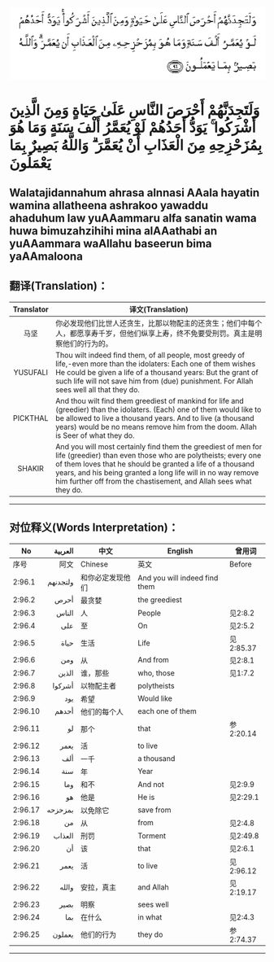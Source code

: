 ![002:096](images/002_096.gif)

#  وَلَتَجِدَنَّهُمْ أَحْرَصَ النَّاسِ عَلَىٰ حَيَاةٍ وَمِنَ الَّذِينَ أَشْرَكُوا ۚ يَوَدُّ أَحَدُهُمْ لَوْ يُعَمَّرُ أَلْفَ سَنَةٍ وَمَا هُوَ بِمُزَحْزِحِهِ مِنَ الْعَذَابِ أَنْ يُعَمَّرَ ۗ وَاللَّهُ بَصِيرٌ بِمَا يَعْمَلُونَ 

## Walatajidannahum ahrasa alnnasi AAala hayatin wamina allatheena ashrakoo yawaddu ahaduhum law yuAAammaru alfa sanatin wama huwa bimuzahzihihi mina alAAathabi an yuAAammara waAllahu baseerun bima yaAAmaloona

## 翻译(Translation)：

| Translator | 译文(Translation)                                            |
|:----------:| ------------------------------------------------------------ |
| 马坚       | 你必发现他们比世人还贪生，比那以物配主的还贪生；他们中每个人，都愿享寿千岁，但他们纵享上寿，终不免要受刑罚。真主是明察他们的行为的。 |
| YUSUFALI   | Thou wilt indeed find them, of all people, most greedy of life,-even more than the idolaters: Each one of them wishes He could be given a life of a thousand years: But the grant of such life will not save him from (due) punishment. For Allah sees well all that they do. |
| PICKTHAL   | And thou wilt find them greediest of mankind for life and (greedier) than the idolaters. (Each) one of them would like to be allowed to live a thousand years. And to live (a thousand years) would be no means remove him from the doom. Allah is Seer of what they do. |
| SHAKIR     | And you will most certainly find them the greediest of men for life (greedier) than even those who are polytheists; every one of them loves that he should be granted a life of a thousand years, and his being granted a long life will in no way remove him further off from the chastisement, and Allah sees what they do. |

---

## 对位释义(Words Interpretation)：

| No      |  العربية | 中文             | English                       | 曾用词    |
| ------- | -------: | ---------------- | ----------------------------- | --------- |
| 序号    |     阿文 | Chinese          | 英文                          | Before    |
| 2:96.1  | ولتجدنهم | 和你必定发现他们 | And you will indeed find them |           |
| 2:96.2  |     أحرص | 最贪婪           | the greediest                 |           |
| 2:96.3  |    الناس | 人               | People                        | 见2:8.2   |
| 2:96.4  |      على | 至               | On                            | 见2:5.2   |
| 2:96.5  |     حياة | 生活             | Life                          | 见2:85.37 |
| 2:96.6  |      ومن | 从               | And from                      | 见2:8.1   |
| 2:96.7  |    الذين | 谁，那些         | who, those                    | 见1:7.2   |
| 2:96.8  |   أشركوا | 以物配主者       | polytheists                   |           |
| 2:96.9  |      يود | 希望             | Would like                    |           |
| 2:96.10 |    أحدهم | 他们的每个人     | each one of them              |           |
| 2:96.11 |       لو | 那个             | that                          | 参2:20.14 |
| 2:96.12 |     يعمر | 活               | to live                       |           |
| 2:96.13 |      ألف | 一千             | a thousand                    |           |
| 2:96.14 |      سنة | 年               | Year                          |           |
| 2:96.15 |      وما | 和不             | And not                       | 见2:9.9   |
| 2:96.16 |       هو | 他是             | He is                         | 见2:29.1  |
| 2:96.17 |  بمزحزحه | 以免除它         | save from                     |           |
| 2:96.18 |       من | 从               | from                          | 见2:4.8   |
| 2:96.19 |   العذاب | 刑罚             | Torment                       | 见2:49.8  |
| 2:96.20 |       أن | 该               | that                          | 见2:6.1   |
| 2:96.21 |     يعمر | 活               | to live                       | 见2:96.12 |
| 2:96.22 |    والله | 安拉，真主       | and Allah                     | 见2:19.17 |
| 2:96.23 |     بصير | 明察             | sees well                     |           |
| 2:96.24 |      بما | 在什么           | in what                       | 见2:4.3   |
| 2:96.25 |   يعملون | 他们的行为       | they do                       | 参2:74.37 |

---
